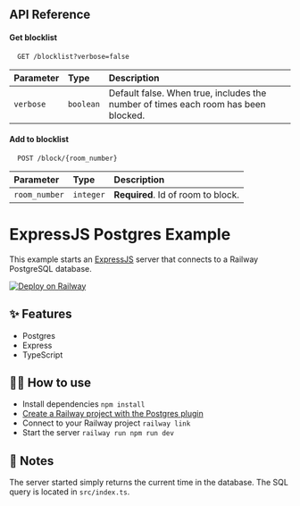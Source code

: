 ## API Reference

#### Get blocklist

```http
  GET /blocklist?verbose=false
```

| Parameter | Type     | Description                |
| :-------- | :------- | :------------------------- |
| `verbose` | `boolean` | Default false. When true, includes the number of times each room has been blocked. |

#### Add to blocklist

```http
  POST /block/{room_number}
```

| Parameter | Type     | Description                       |
| :-------- | :------- | :-------------------------------- |
| `room_number`| `integer` | **Required**. Id of room to block. |



  



# ExpressJS Postgres Example

This example starts an [ExpressJS](https://expressjs.com/) server that connects
to a Railway PostgreSQL database.

[![Deploy on Railway](https://railway.app/button.svg)](https://railway.app/new?template=https%3A%2F%2Fgithub.com%2Frailwayapp%2Fexamples%2Ftree%2Fmaster%2Fexamples%2Fexpressjs-postgres&plugins=postgresql)

## ✨ Features

- Postgres
- Express
- TypeScript

## 💁‍♀️ How to use

- Install dependencies `npm install`
- [Create a Railway project with the Postgres plugin](https://dev.new)
- Connect to your Railway project `railway link`
- Start the server `railway run npm run dev`

## 📝 Notes

The server started simply returns the current time in the database. The SQL
query is located in `src/index.ts`.
